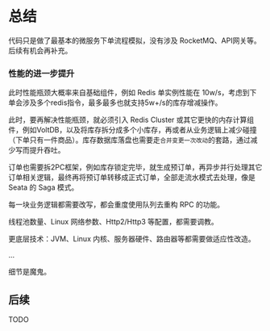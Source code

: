 # 总结

代码只是做了最基本的微服务下单流程模拟，没有涉及 RocketMQ、API网关等。后续有机会再补充。

### 性能的进一步提升
此时性能瓶颈大概率来自基础组件，例如 Redis 单实例性能在 10w/s，考虑到下单会涉及多个redis指令，最多最多也就支持5w+/s的库存增减操作。

此时，要再解决性能瓶颈，就必须引入 Redis Cluster 或其它更快的内存计算组件，例如VoltDB，以及将库存拆分成多个小库存，再或者从业务逻辑上减少碰撞（下单只有一件商品）。库存数据库落盘也需要走`合并变更一次改动`的套路，通过减少写而提升吞吐。

订单也需要拆2PC框架，例如库存锁定完毕，就生成预订单，再异步并行处理其它订单相关逻辑，最终再将预订单转移成正式订单，全部走流水模式去处理，像是 Seata 的 Saga 模式。

每一块业务逻辑都需要改写，都会重度使用队列去重构 RPC 的功能。

线程池数量、Linux 网络参数、Http2/Http3 等配置，都需要调教。

更底层技术：JVM、Linux 内核、服务器硬件、路由器等都需要做适应性改造。

... 

细节是魔鬼。

## 后续
TODO

